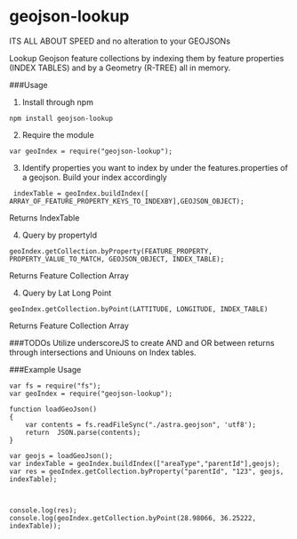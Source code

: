 # geojson-lookup
ITS ALL ABOUT SPEED and no alteration to your GEOJSONs 

Lookup Geojson feature collections by indexing them by feature properties (INDEX TABLES) and by a Geometry (R-TREE) all in memory.

###Usage 

1) Install through npm

`npm install geojson-lookup`

2) Require the module 

`var geoIndex = require("geojson-lookup");`

3) Identify properties you want to index by under the features.properties of a geojson.
Build your index accordingly

` indexTable = geoIndex.buildIndex([ ARRAY_OF_FEATURE_PROPERTY_KEYS_TO_INDEXBY],GEOJSON_OBJECT);`

Returns IndexTable

4) Query by propertyId

`geoIndex.getCollection.byProperty(FEATURE_PROPERTY, PROPERTY_VALUE_TO_MATCH, GEOJSON_OBJECT, INDEX_TABLE);`

Returns Feature Collection Array

4) Query by Lat Long Point

`geoIndex.getCollection.byPoint(LATTITUDE, LONGITUDE, INDEX_TABLE)`

Returns Feature Collection Array


###TODOs
Utilize underscoreJS to create AND and OR between returns through intersections and Uniouns on Index tables. 

###Example Usage

```
var fs = require("fs");
var geoIndex = require("geojson-lookup");

function loadGeoJson()
{
    var contents = fs.readFileSync("./astra.geojson", 'utf8');
    return  JSON.parse(contents);
}

var geojs = loadGeoJson();
var indexTable = geoIndex.buildIndex(["areaType","parentId"],geojs);
var res = geoIndex.getCollection.byProperty("parentId", "123", geojs, indexTable);



console.log(res);
console.log(geoIndex.getCollection.byPoint(28.98066, 36.25222, indexTable));
```
